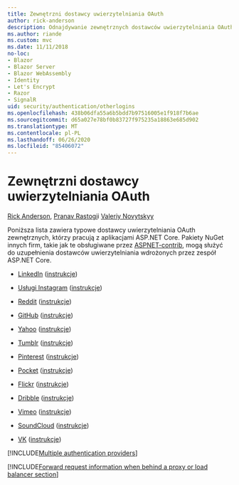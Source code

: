 ```yaml
---
title: Zewnętrzni dostawcy uwierzytelniania OAuth
author: rick-anderson
description: Odnajdywanie zewnętrznych dostawców uwierzytelniania OAuth, które współpracują z ASP.NET Core aplikacjami.
ms.author: riande
ms.custom: mvc
ms.date: 11/11/2018
no-loc:
- Blazor
- Blazor Server
- Blazor WebAssembly
- Identity
- Let's Encrypt
- Razor
- SignalR
uid: security/authentication/otherlogins
ms.openlocfilehash: 438b06dfa55a6b5bdd7b97516005e1f918f7b6ae
ms.sourcegitcommit: d65a027e78bf0b83727f975235a18863e685d902
ms.translationtype: MT
ms.contentlocale: pl-PL
ms.lasthandoff: 06/26/2020
ms.locfileid: "85406072"
---
```

# <a name="external-oauth-authentication-providers"></a>Zewnętrzni dostawcy uwierzytelniania OAuth

[Rick Anderson](https://twitter.com/RickAndMSFT), [Pranav Rastogi](https://github.com/rustd)i [Valeriy Novytskyy](https://github.com/01binary)

Poniższa lista zawiera typowe dostawcy uwierzytelniania OAuth zewnętrznych, którzy pracują z aplikacjami ASP.NET Core. Pakiety NuGet innych firm, takie jak te obsługiwane przez [ASPNET-contrib](https://www.nuget.org/packages?q=owners%3Aaspnet-contrib+title%3AOAuth), mogą służyć do uzupełnienia dostawców uwierzytelniania wdrożonych przez zespół ASP.NET Core.

* [LinkedIn](https://www.linkedin.com/developer/apps) ([instrukcje](https://developer.linkedin.com/docs/oauth2))

* [Usługi Instagram](https://www.instagram.com/developer/register/) ([instrukcje](https://www.instagram.com/developer/authentication/))

* [Reddit](https://www.reddit.com/login?dest=https%3A%2F%2Fwww.reddit.com%2Fprefs%2Fapps) ([instrukcje](https://github.com/reddit/reddit/wiki/OAuth2-Quick-Start-Example))

* [GitHub](https://github.com/login?return_to=https%3A%2F%2Fgithub.com%2Fsettings%2Fapplications%2Fnew) ([instrukcje](https://developer.github.com/v3/oauth/))

* [Yahoo](https://login.yahoo.com/config/login?src=devnet&.done=http%3A%2F%2Fdeveloper.yahoo.com%2Fapps%2Fcreate%2F) ([instrukcje](https://developer.yahoo.com/bbauth/user.html))

* [Tumblr](https://www.tumblr.com/oauth/apps) ([instrukcje](https://www.tumblr.com/docs/api/v2#auth))

* [Pinterest](https://www.pinterest.com/login/?next=http%3A%2F%2Fdevsite%2Fapps%2F) ([instrukcje](https://developers.pinterest.com/docs/api/overview/?))

* [Pocket](https://getpocket.com/developer/apps/new) ([instrukcje](https://getpocket.com/developer/docs/authentication))

* [Flickr](https://www.flickr.com/services/apps/create) ([instrukcje](https://www.flickr.com/services/api/auth.oauth.html))

* [Dribble](https://dribbble.com/signup) ([instrukcje](https://developer.dribbble.com/v1/oauth/))

* [Vimeo](https://vimeo.com/join) ([instrukcje](https://developer.vimeo.com/api/authentication))

* [SoundCloud](https://soundcloud.com/you/apps/new) ([instrukcje](https://developers.soundcloud.com/blog/we-love-oauth-2))

* [VK](https://vk.com/apps?act=manage) ([instrukcje](https://vk.com/pages?oid=-17680044&p=Authorizing_Sites))

[!INCLUDE[Multiple authentication providers](includes/chain-auth-providers.md)]

[!INCLUDE[Forward request information when behind a proxy or load balancer section](includes/forwarded-headers-middleware.md)]
